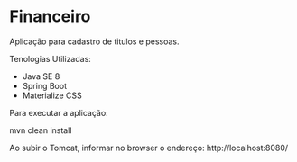 # Financeiro
 
Aplicação para cadastro de titulos e pessoas.

Tenologias Utilizadas:

<ul>
  <li>Java SE 8</li>
  <li>Spring Boot</li>
  <li>Materialize CSS</li>
</ul>

Para executar a aplicação:

mvn clean install

Ao subir o Tomcat, informar no browser o endereço:
http://localhost:8080/
